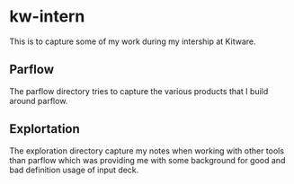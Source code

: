 # kw-intern

This is to capture some of my work during my intership at Kitware.

## Parflow

The parflow directory tries to capture the various products that I build around parflow.

## Explortation

The exploration directory capture my notes when working with other tools than parflow which was providing me with some background for good and bad definition usage of input deck.
